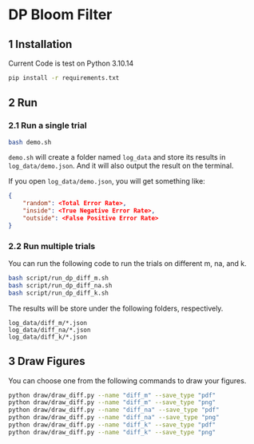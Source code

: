 # DP Bloom Filter

## 1 Installation

Current Code is test on Python 3.10.14 

```bash
pip install -r requirements.txt
```

## 2 Run

### 2.1 Run a single trial
```bash
bash demo.sh
```

`demo.sh` will create a folder named `log_data` and store its results in `log_data/demo.json`. And it will also output the result on the terminal. 

If you open `log_data/demo.json`, you will get something like:
```json
{
    "random": <Total Error Rate>,
    "inside": <True Negative Error Rate>,
    "outside": <False Positive Error Rate>
}
```

### 2.2 Run multiple trials

You can run the following code to run the trials on different m, na, and k.
```bash
bash script/run_dp_diff_m.sh
bash script/run_dp_diff_na.sh
bash script/run_dp_diff_k.sh
```

The results will be store under the following folders, respectively.
```
log_data/diff_m/*.json
log_data/diff_na/*.json
log_data/diff_k/*.json
```

## 3 Draw Figures

You can choose one from the following commands to draw your figures. 
```bash
python draw/draw_diff.py --name "diff_m" --save_type "pdf"
python draw/draw_diff.py --name "diff_m" --save_type "png"
python draw/draw_diff.py --name "diff_na" --save_type "pdf"
python draw/draw_diff.py --name "diff_na" --save_type "png"
python draw/draw_diff.py --name "diff_k" --save_type "pdf"
python draw/draw_diff.py --name "diff_k" --save_type "png"
```

